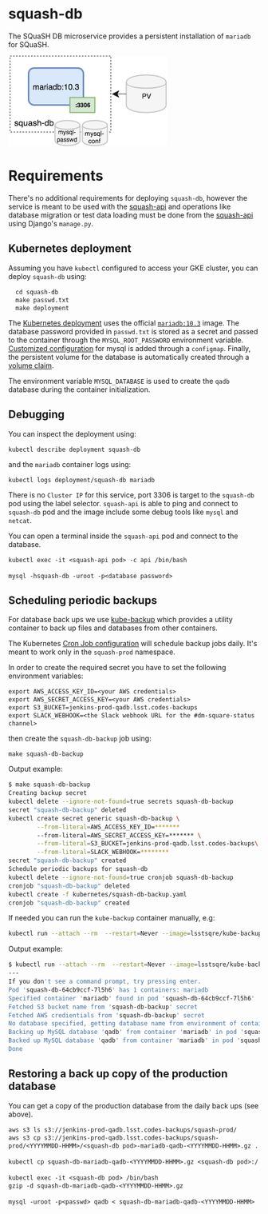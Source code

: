 # squash-db

The SQuaSH DB microservice provides a persistent installation of `mariadb` for SQuaSH.

![SQuaSH DB microservice](squash-db.png)

# Requirements

There's no additional requirements for deploying `squash-db`, however the service is meant to be used with the [squash-api](https://github.com/lsst-sqre/squash-api) and operations like database migration or test data loading must be done from the [squash-api](https://github.com/lsst-sqre/squash-api) using Django's `manage.py`.

## Kubernetes deployment

Assuming you have `kubectl` configured to access your GKE cluster, you can deploy `squash-db` using:

```
  cd squash-db
  make passwd.txt
  make deployment
```

The [Kubernetes deployment](kubernetes/deployment.yaml) uses the official [`mariadb:10.3`](https://hub.docker.com/_/mariadb/) image. The
database password provided in `passwd.txt` is stored as a secret and passed to the container through the `MYSQL_ROOT_PASSWORD` environment variable. [Customized configuration](kubernetes/mysql) 
for mysql is added through a `configmap`. Finally, the persistent volume for the database is automatically created through a [volume claim](kubernetes/persistent_volume_claim.yaml).  

The environment variable `MYSQL_DATABASE` is used to create the `qadb` database during the container initialization.

## Debugging

You can inspect the deployment using:

```
kubectl describe deployment squash-db
``` 

and the `mariadb` container logs using:

```
kubectl logs deployment/squash-db mariadb
```

There is no `Cluster IP` for this service, port 3306 is target to the `squash-db` pod using the label selector. 
`squash-api` is able to ping and connect to `squash-db` pod and the image include some debug tools like `mysql` and `netcat`.

You can open a terminal inside the `squash-api` pod and connect to the database.

```
kubectl exec -it <squash-api pod> -c api /bin/bash

mysql -hsquash-db -uroot -p<database password>
```

## Scheduling periodic backups

For database back ups we use [kube-backup](https://github.com/lsst-sqre/kube-backup) which provides a utility container to back up files and databases from other containers.

The Kubernetes [Cron Job configuration](https://github.com/lsst-sqre/squash-db/kubernetes/squash-db-backup.yaml) will schedule backup jobs daily. It's meant to work only in the `squash-prod` namespace.  

In order to create the required secret you have to set the following environment variables:

```
export AWS_ACCESS_KEY_ID=<your AWS credentials>
export AWS_SECRET_ACCESS_KEY=<your AWS credentials>
export S3_BUCKET=jenkins-prod-qadb.lsst.codes-backups
export SLACK_WEBHOOK=<the Slack webhook URL for the #dm-square-status channel>
```

then create the `squash-db-backup` job using:

```
make squash-db-backup
```

Output example:

```bash
$ make squash-db-backup
Creating backup secret
kubectl delete --ignore-not-found=true secrets squash-db-backup
secret "squash-db-backup" deleted
kubectl create secret generic squash-db-backup \
        --from-literal=AWS_ACCESS_KEY_ID=*******
        --from-literal=AWS_SECRET_ACCESS_KEY=******* \
        --from-literal=S3_BUCKET=jenkins-prod-qadb.lsst.codes-backups\
        --from-literal=SLACK_WEBHOOK=******** 
secret "squash-db-backup" created
Schedule periodic backups for squash-db
kubectl delete --ignore-not-found=true cronjob squash-db-backup
cronjob "squash-db-backup" deleted
kubectl create -f kubernetes/squash-db-backup.yaml
cronjob "squash-db-backup" created
```

If needed you can run the `kube-backup` container manually, e.g:
 
```bash
kubectl run --attach --rm  --restart=Never --image=lsstsqre/kube-backup:latest squash-db-backup -- --task=backup-mysql-exec --namespace=squash-prod --secret=squash-db-backup --pod=<squash-db pod> --container=mariadb
```

Output example:

```bash
$ kubectl run --attach --rm  --restart=Never --image=lsstsqre/kube-backup:latest squash-db-backup -- --task=backup-mysql-exec --namespace=squash-prod --secret=squash-db-backup --pod=squash-db-64cb9ccf-7l5h6 --container=mariadb
---
If you don't see a command prompt, try pressing enter.
Pod 'squash-db-64cb9ccf-7l5h6' has 1 containers: mariadb
Specified container 'mariadb' found in pod 'squash-db-64cb9ccf-7l5h6'
Fetched S3 bucket name from 'squash-db-backup' secret
Fetched AWS credientials from 'squash-db-backup' secret
No database specified, getting database name from environment of container 'mariadb'
Backing up MySQL database 'qadb' from container 'mariadb' in pod 'squash-db-64cb9ccf-7l5h6' to 's3://jenkins-prod-qadb.lsst.codes-backups/squash-prod/20171106-2208/squash-db-64cb9ccf-7l5h6-mariadb-qadb-20171106-2208.gz'
Backed up MySQL database 'qadb' from container 'mariadb' in pod 'squash-db-64cb9ccf-7l5h6' to 's3://jenkins-prod-qadb.lsst.codes-backups/squash-prod/20171106-2208/squash-db-64cb9ccf-7l5h6-mariadb-qadb-20171106-2208.gz'
Done
```


## Restoring a back up copy of the production database

You can get a copy of the production database from the daily back ups (see above).

```
aws s3 ls s3://jenkins-prod-qadb.lsst.codes-backups/squash-prod/
aws s3 cp s3://jenkins-prod-qadb.lsst.codes-backups/squash-prod/<YYYYMMDD-HHMM>/<squash-db pod>-mariadb-qadb-<YYYYMMDD-HHMM>.gz .
 
kubectl cp squash-db-mariadb-qadb-<YYYYMMDD-HHMM>.gz <squash-db pod>:/
 
kubectl exec -it <squash-db pod> /bin/bash
gzip -d squash-db-mariadb-qadb-<YYYYMMDD-HHMM>.gz 
 
mysql -uroot -p<passwd> qadb < squash-db-mariadb-qadb-<YYYYMMDD-HHMM>
```
